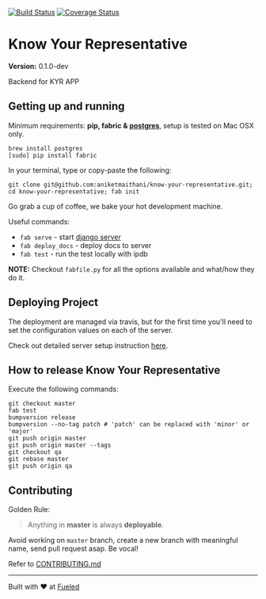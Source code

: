 [![Build Status](https://travis-ci.org/aniketmaithani/know-your-representative.svg?branch=master)](https://travis-ci.org/aniketmaithani/know-your-representative) [![Coverage Status](https://coveralls.io/repos/aniketmaithani/know-your-representative/badge.svg?branch=master&service=github)](https://coveralls.io/github/aniketmaithani/know-your-representative?branch=master)

Know Your Representative
==============================

__Version:__ 0.1.0-dev

Backend for KYR APP

## Getting up and running

Minimum requirements: **pip, fabric & [postgres][install-postgres]**, setup is tested on Mac OSX only.

```
brew install postgres
[sudo] pip install fabric
```

[install-postgres]: http://www.gotealeaf.com/blog/how-to-install-postgresql-on-a-mac

In your terminal, type or copy-paste the following:

    git clone git@github.com:aniketmaithani/know-your-representative.git; cd know-your-representative; fab init

Go grab a cup of coffee, we bake your hot development machine.

Useful commands:

- `fab serve` - start [django server](http://localhost:8000/)
- `fab deploy_docs` - deploy docs to server
- `fab test` - run the test locally with ipdb

**NOTE:** Checkout `fabfile.py` for all the options available and what/how they do it.


## Deploying Project

The deployment are managed via travis, but for the first time you'll need to set the configuration values on each of the server.

Check out detailed server setup instruction [here](docs/backend/server_config.md).

## How to release Know Your Representative

Execute the following commands:

```
git checkout master
fab test
bumpversion release
bumpversion --no-tag patch # 'patch' can be replaced with 'minor' or 'major'
git push origin master
git push origin master --tags
git checkout qa
git rebase master
git push origin qa
```

## Contributing

Golden Rule:

> Anything in **master** is always **deployable**.

Avoid working on `master` branch, create a new branch with meaningful name, send pull request asap. Be vocal!

Refer to [CONTRIBUTING.md][contributing]

[contributing]: http://github.com/aniketmaithani/know-your-representative/tree/master/CONTRIBUTING.md

--------
Built with ♥ at [Fueled](http://fueled.com)
